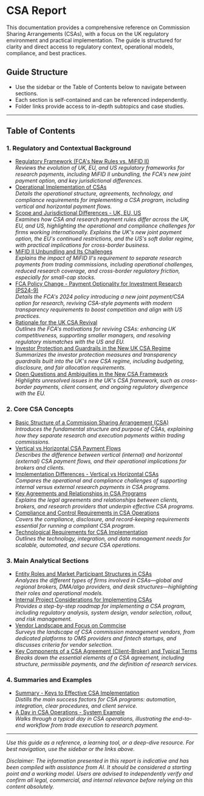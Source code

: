 # CSA Report

This documentation provides a comprehensive reference on Commission Sharing Arrangements (CSAs), with a focus on the UK regulatory environment and practical implementation. The guide is structured for clarity and direct access to regulatory context, operational models, compliance, and best practices.

## Guide Structure
- Use the sidebar or the Table of Contents below to navigate between sections.
- Each section is self-contained and can be referenced independently.
- Folder links provide access to in-depth subtopics and case studies.

---

## Table of Contents

### 1. Regulatory and Contextual Background
- [Regulatory Framework (FCA's New Rules vs. MiFID II)](Regulatory%20Framework%20(FCA's%20New%20Rules%20vs.%20MiFID%20II).md)  
  *Reviews the evolution of UK, EU, and US regulatory frameworks for research payments, including MiFID II unbundling, the FCA's new joint payment option, and key jurisdictional differences.*
- [Operational Implementation of CSAs](Operational%20Implementation%20of%20CSAs.md)  
  *Details the operational structure, agreements, technology, and compliance requirements for implementing a CSA program, including vertical and horizontal payment flows.*
- [Scope and Jurisdictional Differences - UK, EU, US](Scope%20and%20Jurisdictional%20Differences%20-%20UK,%20EU,%20US.md)  
  *Examines how CSA and research payment rules differ across the UK, EU, and US, highlighting the operational and compliance challenges for firms working internationally. Explains the UK's new joint payment option, the EU's continued restrictions, and the US's soft dollar regime, with practical implications for cross-border business.*
- [MiFID II Unbundling and Its Challenges](MiFID%20II%20Unbundling%20and%20Its%20Challenges.md)  
  *Explains the impact of MiFID II's requirement to separate research payments from trading commissions, including operational challenges, reduced research coverage, and cross-border regulatory friction, especially for small-cap stocks.*
- [FCA Policy Change - Payment Optionality for Investment Research (PS24-9)](FCA%20Policy%20Change%20-%20Payment%20Optionality%20for%20Investment%20Research%20(PS24-9).md)  
  *Details the FCA's 2024 policy introducing a new joint payment/CSA option for research, reviving CSA-style payments with modern transparency requirements to boost competition and align with US practices.*
- [Rationale for the UK CSA Revival](Rationale%20for%20the%20UK%20CSA%20Revival.md)  
  *Outlines the FCA's motivations for reviving CSAs: enhancing UK competitiveness, supporting smaller managers, and resolving regulatory mismatches with the US and EU.*
- [Investor Protection and Guardrails in the New UK CSA Regime](Investor%20Protection%20and%20Guardrails%20in%20the%20New%20UK%20CSA%20Regime.md)  
  *Summarizes the investor protection measures and transparency guardrails built into the UK's new CSA regime, including budgeting, disclosure, and fair allocation requirements.*
- [Open Questions and Ambiguities in the New CSA Framework](Open%20Questions%20and%20Ambiguities%20in%20the%20New%20CSA%20Framework.md)  
  *Highlights unresolved issues in the UK's CSA framework, such as cross-border payments, client consent, and ongoing regulatory divergence with the EU.*

### 2. Core CSA Concepts
- [Basic Structure of a Commission Sharing Arrangement (CSA)](Basic%20Structure%20of%20a%20Commission%20Sharing%20Arrangement%20(CSA).md)  
  *Introduces the fundamental structure and purpose of CSAs, explaining how they separate research and execution payments within trading commissions.*
- [Vertical vs Horizontal CSA Payment Flows](Vertical%20vs%20Horizontal%20CSA%20Payment%20Flows.md)  
  *Describes the difference between vertical (internal) and horizontal (external) CSA payment flows, and their operational implications for brokers and clients.*
- [Implementation Differences - Vertical vs Horizontal CSAs](Implementation%20Differences%20-%20Vertical%20vs%20Horizontal%20CSAs.md)  
  *Compares the operational and compliance challenges of supporting internal versus external research payments in CSA programs.*
- [Key Agreements and Relationships in CSA Programs](Key%20Agreements%20and%20Relationships%20in%20CSA%20Programs.md)  
  *Explains the legal agreements and relationships between clients, brokers, and research providers that underpin effective CSA programs.*
- [Compliance and Control Requirements in CSA Operations](Compliance%20and%20Control%20Requirements%20in%20CSA%20Operations.md)  
  *Covers the compliance, disclosure, and record-keeping requirements essential for running a compliant CSA program.*
- [Technological Requirements for CSA Implementation](Technological%20Requirements%20for%20CSA%20Implementation.md)  
  *Outlines the technology, integration, and data management needs for scalable, automated, and secure CSA operations.*

### 3. Main Analytical Sections
- [Entity Roles and Market Participant Structures in CSAs](Entity%20Roles%20and%20Market%20Participant%20Structures%20in%20CSAs/)  
  *Analyzes the different types of firms involved in CSAs—global and regional brokers, DMA/algo providers, and desk structures—highlighting their roles and operational models.*
- [Internal Project Considerations for Implementing CSAs](Internal%20Project%20Considerations%20for%20Implementing%20CSAs/)  
  *Provides a step-by-step roadmap for implementing a CSA program, including regulatory analysis, system design, vendor selection, rollout, and risk management.*
- [Vendor Landscape and Focus on Commcise](Vendor%20Landscape%20and%20Focus%20on%20Commcise/)  
  *Surveys the landscape of CSA commission management vendors, from dedicated platforms to OMS providers and fintech startups, and discusses criteria for vendor selection.*
- [Key Components of a CSA Agreement (Client-Broker) and Typical Terms](Key%20Components%20of%20a%20CSA%20Agreement%20(Client-Broker)%20and%20Typical%20Terms/)  
  *Breaks down the essential elements of a CSA agreement, including structure, permissible payments, and the definition of research services.*

### 4. Summaries and Examples
- [Summary - Keys to Effective CSA Implementation](Summary%20-%20Keys%20to%20Effective%20CSA%20Implementation.md)  
  *Distills the main success factors for CSA programs: automation, integration, clear procedures, and client service.*
- [A Day in CSA Operations - System Example](A%20Day%20in%20CSA%20Operations%20-%20System%20Example.md)  
  *Walks through a typical day in CSA operations, illustrating the end-to-end workflow from trade execution to research payment.*

---

*Use this guide as a reference, a learning tool, or a deep-dive resource. For best navigation, use the sidebar or the links above.*

*_Disclaimer: The information presented in this report is indicative and has been compiled with assistance from AI. It should be considered a starting point and a working model. Users are advised to independently verify and confirm all legal, commercial, and internal relevance before relying on this content absolutely._*